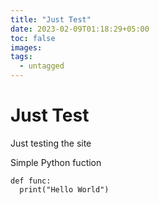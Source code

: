 ```yaml
---
title: "Just Test"
date: 2023-02-09T01:18:29+05:00
toc: false
images:
tags:
  - untagged
---
```


# Just Test

Just testing the site

Simple Python fuction

```
def func:
  print("Hello World")
```